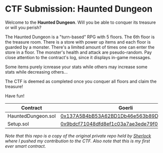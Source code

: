 # CTF Submission: Haunted Dungeon

Welcome to the **Haunted Dungeon**.
Will you be able to conquer its treasure or will you perish?

The Haunted Dungeon is a "turn-based" RPG with 5 floors. The 6th floor is the treasure room.
There is a store with power up items and each floor is guarded by a monster.
There's a limited amount of times one can enter the store in a floor.
The monster's health and attack are pseudo-random.
Pay close attention to the contract's log, since it displays in-game messages.

Some items purely icnrease your stats while others may increase some stats while decreasing others...

The CTF is deemed as completed once you conquer all floors and claim the treasure!

Have fun!


| Contract           | Goerli                                                                                                                       |
|--------------------| ---------------------------------------------------------------------------------------------------------------------------- |
| HauntedDungeon.sol | [0x137A5B4bB53A62BD1Db46e563b89D1884afaC0Ac](https://goerli.etherscan.io/address/0x137A5B4bB53A62BD1Db46e563b89D1884afaC0Ac) |
| Setup.sol          | [0x9bdcf71048dfd8ef1c03a7ae3ede79f04a096b7f](https://goerli.etherscan.io/address/0x9bdcf71048dfd8ef1c03a7ae3ede79f04a096b7f) |

*Note that this repo is a copy of the original private repo held by [Sherlock](https://github.com/sherlock-protocol) where I pushed my contribution to the CTF.*
*Also note that this is my first ever smart contract.*
